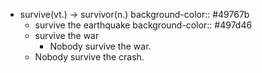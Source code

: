 - survive(vt.) -> survivor(n.)
  background-color:: #49767b
	- survive the earthquake
	  background-color:: #497d46
	- survive the war
		- Nobody survive the war.
	- Nobody survive the crash.